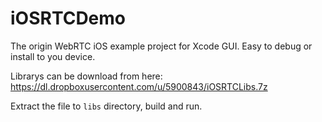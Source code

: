 iOSRTCDemo
==========

The origin WebRTC iOS example project for Xcode GUI. Easy to debug or install to you device.

Librarys can be download from here: https://dl.dropboxusercontent.com/u/5900843/iOSRTCLibs.7z

Extract the file to `libs` directory, build and run.
